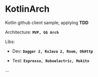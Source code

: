 # KotlinArch
Kotlin github client sample, applying **TDD**

Architecture: **`MVP, GG Arch`**

Libs: 

- Dev: **`Dagger 2, RxJava 2, Room, OkHttp`**

- Test: **`Expresso, Roboelectric, Mokito`**

...
